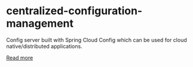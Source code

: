 # centralized-configuration-management


Config server built with Spring Cloud Config which can be used for 
cloud native/distributed applications. 

[Read more](https://malike.github.io/Configuration-Management-For-Microservices-And-Distributed-Systems/)

